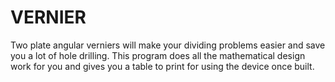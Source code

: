 ﻿# VERNIER
Two plate angular verniers will make your dividing problems easier and save you a lot of hole drilling. This program does all the mathematical design work for you and gives you a table to print for using the device once built.

